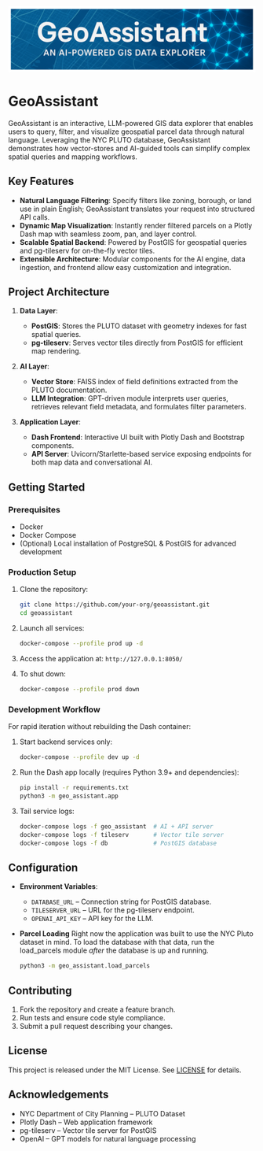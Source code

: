 <p align="center">
  <img src="banner.png" alt="GeoAssistant Banner" width="800"/>
</p>

# GeoAssistant

GeoAssistant is an interactive, LLM-powered GIS data explorer that enables users to query, filter, and visualize geospatial parcel data through natural language. Leveraging the NYC PLUTO database, GeoAssistant demonstrates how vector-stores and AI-guided tools can simplify complex spatial queries and mapping workflows.

## Key Features

* **Natural Language Filtering**: Specify filters like zoning, borough, or land use in plain English; GeoAssistant translates your request into structured API calls.
* **Dynamic Map Visualization**: Instantly render filtered parcels on a Plotly Dash map with seamless zoom, pan, and layer control.
* **Scalable Spatial Backend**: Powered by PostGIS for geospatial queries and pg-tileserv for on-the-fly vector tiles.
* **Extensible Architecture**: Modular components for the AI engine, data ingestion, and frontend allow easy customization and integration.

## Project Architecture

1. **Data Layer**:

   * **PostGIS**: Stores the PLUTO dataset with geometry indexes for fast spatial queries.
   * **pg-tileserv**: Serves vector tiles directly from PostGIS for efficient map rendering.

2. **AI Layer**:

   * **Vector Store**: FAISS index of field definitions extracted from the PLUTO documentation.
   * **LLM Integration**: GPT-driven module interprets user queries, retrieves relevant field metadata, and formulates filter parameters.

3. **Application Layer**:

   * **Dash Frontend**: Interactive UI built with Plotly Dash and Bootstrap components.
   * **API Server**: Uvicorn/Starlette-based service exposing endpoints for both map data and conversational AI.

## Getting Started

### Prerequisites

* Docker
* Docker Compose
* (Optional) Local installation of PostgreSQL & PostGIS for advanced development

### Production Setup

1. Clone the repository:

   ```bash
   git clone https://github.com/your-org/geoassistant.git
   cd geoassistant
   ```
2. Launch all services:

   ```bash
   docker-compose --profile prod up -d
   ```
3. Access the application at:
   `http://127.0.0.1:8050/`
4. To shut down:

   ```bash
   docker-compose --profile prod down
   ```

### Development Workflow

For rapid iteration without rebuilding the Dash container:

1. Start backend services only:

   ```bash
   docker-compose --profile dev up -d
   ```
2. Run the Dash app locally (requires Python 3.9+ and dependencies):

   ```bash
   pip install -r requirements.txt
   python3 -m geo_assistant.app
   ```
3. Tail service logs:

   ```bash
   docker-compose logs -f geo_assistant  # AI + API server
   docker-compose logs -f tileserv       # Vector tile server
   docker-compose logs -f db             # PostGIS database
   ```

## Configuration

* **Environment Variables**:

  * `DATABASE_URL` – Connection string for PostGIS database.
  * `TILESERVER_URL` – URL for the pg-tileserv endpoint.
  * `OPENAI_API_KEY` – API key for the LLM.

* **Parcel Loading**
    Right now the application was built to use the NYC Pluto dataset in mind. To load the database with that data, run the load_parcels module *after* the database is up and running.

    ```bash
    python3 -m geo_assistant.load_parcels
    ```

## Contributing

1. Fork the repository and create a feature branch.
2. Run tests and ensure code style compliance.
3. Submit a pull request describing your changes.

## License

This project is released under the MIT License. See [LICENSE](LICENSE) for details.

## Acknowledgements

* NYC Department of City Planning – PLUTO Dataset
* Plotly Dash – Web application framework
* pg-tileserv – Vector tile server for PostGIS
* OpenAI – GPT models for natural language processing
